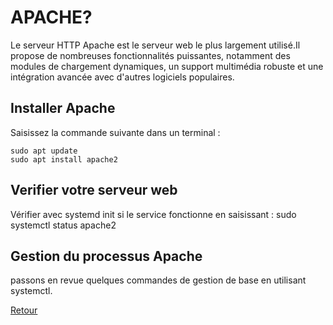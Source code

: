 <h1>APACHE?</h1>
<p>Le serveur HTTP Apache est le serveur web le plus largement utilisé.Il propose de nombreuses fonctionnalités puissantes,
     notamment des modules de chargement dynamiques, un support multimédia robuste et une intégration avancée avec d'autres
      logiciels populaires.
</p>

<h2>Installer Apache</h2>
<p>Saisissez la commande suivante dans un terminal :

    sudo apt update
    sudo apt install apache2
</p>

<h2>Verifier votre serveur web</h2>
<p>Vérifier avec systemd init si le service fonctionne en saisissant : 
sudo systemctl status apache2</p>

<h2>Gestion du processus Apache</h2>
<p>passons en revue quelques commandes de gestion de base en utilisant systemctl.</p>

<a href="https://github.com/Maheri29/serveur_SYS">Retour</a>
